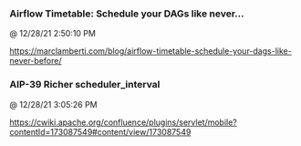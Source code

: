 ﻿

### Airflow Timetable: Schedule your DAGs like never…
@ 12/28/21 2:50:10 PM

https://marclamberti.com/blog/airflow-timetable-schedule-your-dags-like-never-before/


### AIP-39 Richer scheduler_interval
@ 12/28/21 3:05:26 PM

https://cwiki.apache.org/confluence/plugins/servlet/mobile?contentId=173087549#content/view/173087549


